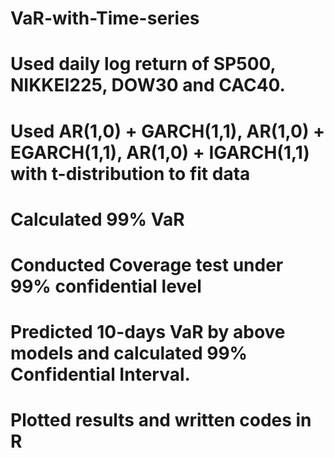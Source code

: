 # VaR-with-Time-series

# Used daily log return of SP500, NIKKEI225, DOW30 and CAC40.
# Used AR(1,0) + GARCH(1,1), AR(1,0) + EGARCH(1,1), AR(1,0) + IGARCH(1,1) with t-distribution to fit data
# Calculated 99% VaR
# Conducted Coverage test under 99% confidential level
# Predicted 10-days VaR by above models and calculated 99% Confidential Interval.
# Plotted results and written codes in R
